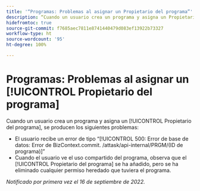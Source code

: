 ```yaml
---
title: '“Programas: Problemas al asignar un Propietario del programa”'
description: “Cuando un usuario crea un programa y asigna un Propietario del programa, se producen los problemas descritos en este artículo.”
hidefromtoc: true
source-git-commit: f7685aec7811e8741440479d083ef13922b73327
workflow-type: ht
source-wordcount: '95'
ht-degree: 100%

---
```



# Programas: Problemas al asignar un [!UICONTROL Propietario del programa]

Cuando un usuario crea un programa y asigna un [!UICONTROL Propietario del programa], se producen los siguientes problemas:

* El usuario recibe un error de tipo “[!UICONTROL 500: Error de base de datos: Error de BizContext.commit. /attask/api-internal/PRGM/(ID de programa)]”
* Cuando el usuario ve el uso compartido del programa, observa que el [!UICONTROL Propietario del programa] se ha añadido, pero se ha eliminado cualquier permiso heredado que tuviera el programa.

_Notificado por primera vez el 16 de septiembre de 2022._

